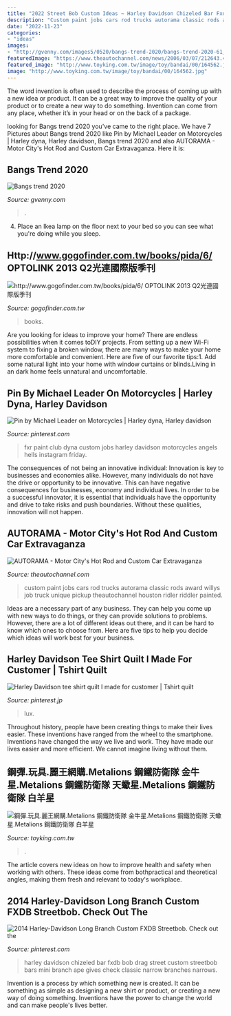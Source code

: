 ```yaml
---
title: "2022 Street Bob Custom Ideas ~ Harley Davidson Chizeled Bar Fxdb Bob Drag Street Custom Streetbob Bars Mini Branch Ape Gives Check Classic Narrow Branches Narrows"
description: "Custom paint jobs cars rod trucks autorama classic rods award willys job truck unique pickup theautochannel houston ridler riddler painted"
date: "2022-11-23"
categories:
- "ideas"
images:
- "http://gvenny.com/images5/0520/bangs-trend-2020/bangs-trend-2020-61_10.jpg"
featuredImage: "https://www.theautochannel.com/news/2006/03/07/212643.4-lg.jpg"
featured_image: "http://www.toyking.com.tw/image/toy/bandai/00/164562.jpg"
image: "http://www.toyking.com.tw/image/toy/bandai/00/164562.jpg"
---
```



The word invention is often used to describe the process of coming up with a new idea or product. It can be a great way to improve the quality of your product or to create a new way to do something. Invention can come from any place, whether it’s in your head or on the back of a package.

	

		
looking for Bangs trend 2020 you've came to the right place. We have 7 Pictures about Bangs trend 2020 like Pin by Michael Leader on Motorcycles | Harley dyna, Harley davidson, Bangs trend 2020 and also AUTORAMA - Motor City&#039;s Hot Rod and Custom Car Extravaganza. Here it is:
		
    
## Bangs Trend 2020

<img loading=lazy src="http://gvenny.com/images5/0520/bangs-trend-2020/bangs-trend-2020-61_10.jpg" onerror="this.onerror=null;this.src='https://tse2.mm.bing.net/th?id=OIP.8hMlqOipq8GDeNTDtj8EYQAAAA&amp;pid=15.1';" alt="Bangs trend 2020">

_Source: gvenny.com_

>. 

	

4. Place an Ikea lamp on the floor next to your bed so you can see what you're doing while you sleep.

    
## Http://www.gogofinder.com.tw/books/pida/6/ OPTOLINK 2013 Q2光連國際版季刊

<img loading=lazy src="http://www.gogofinder.com.tw/books/pida/6/s/13722181725gRRxqA2.jpg" onerror="this.onerror=null;this.src='https://tse1.mm.bing.net/th?id=OIP.Phryzths2aNqhTaf7KUM-AHaKf&amp;pid=15.1';" alt="http://www.gogofinder.com.tw/books/pida/6/ OPTOLINK 2013 Q2光連國際版季刊">

_Source: gogofinder.com.tw_

>books. 

	

Are you looking for ideas to improve your home? There are endless possibilities when it comes toDIY projects. From setting up a new Wi-Fi system to fixing a broken window, there are many ways to make your home more comfortable and convenient. Here are five of our favorite tips:1. Add some natural light into your home with window curtains or blinds.Living in an dark home feels unnatural and uncomfortable.

    
## Pin By Michael Leader On Motorcycles | Harley Dyna, Harley Davidson

<img loading=lazy src="https://i.pinimg.com/736x/ee/85/fc/ee85fc9b4561f806da70af23344619af.jpg" onerror="this.onerror=null;this.src='https://tse1.mm.bing.net/th?id=OIP.iDLhv8AeM_zM5JtCZXR4cgHaHa&amp;pid=15.1';" alt="Pin by Michael Leader on Motorcycles | Harley dyna, Harley davidson">

_Source: pinterest.com_

>fxr paint club dyna custom jobs harley davidson motorcycles angels hells instagram friday. 

	

The consequences of not being an innovative individual:
Innovation is key to businesses and economies alike. However, many individuals do not have the drive or opportunity to be innovative. This can have negative consequences for businesses, economy and individual lives. In order to be a successful innovator, it is essential that individuals have the opportunity and drive to take risks and push boundaries. Without these qualities, innovation will not happen.

    
## AUTORAMA - Motor City&#039;s Hot Rod And Custom Car Extravaganza

<img loading=lazy src="https://www.theautochannel.com/news/2006/03/07/212643.4-lg.jpg" onerror="this.onerror=null;this.src='https://tse4.mm.bing.net/th?id=OIP.sF1LaiHoOM2wpu4iu89jxwHaE7&amp;pid=15.1';" alt="AUTORAMA - Motor City&#039;s Hot Rod and Custom Car Extravaganza">

_Source: theautochannel.com_

>custom paint jobs cars rod trucks autorama classic rods award willys job truck unique pickup theautochannel houston ridler riddler painted. 

	

Ideas are a necessary part of any business. They can help you come up with new ways to do things, or they can provide solutions to problems. However, there are a lot of different ideas out there, and it can be hard to know which ones to choose from. Here are five tips to help you decide which ideas will work best for your business.

    
## Harley Davidson Tee Shirt Quilt I Made For Customer | Tshirt Quilt

<img loading=lazy src="https://i.pinimg.com/originals/db/d4/1e/dbd41e87be731f5dc8e1a80e3eba640f.jpg" onerror="this.onerror=null;this.src='https://tse4.mm.bing.net/th?id=OIP.-NwHGNAquGkkqFB8rWasewHaEb&amp;pid=15.1';" alt="Harley Davidson tee shirt quilt I made for customer | Tshirt quilt">

_Source: pinterest.jp_

>lux. 

	

Throughout history, people have been creating things to make their lives easier. These inventions have ranged from the wheel to the smartphone. Inventions have changed the way we live and work. They have made our lives easier and more efficient. We cannot imagine living without them.

    
## 鋼彈.玩具.麗王網購.Metalions 鋼鐵防衛隊 金牛星.Metalions 鋼鐵防衛隊 天蠍星.Metalions 鋼鐵防衛隊 白羊星

<img loading=lazy src="http://www.toyking.com.tw/image/toy/bandai/00/164562.jpg" onerror="this.onerror=null;this.src='https://tse3.mm.bing.net/th?id=OIP.37P9bVShq0wgrXwhluQ_xwAAAA&amp;pid=15.1';" alt="鋼彈.玩具.麗王網購.Metalions 鋼鐵防衛隊 金牛星.Metalions 鋼鐵防衛隊 天蠍星.Metalions 鋼鐵防衛隊 白羊星">

_Source: toyking.com.tw_

>. 

	

The article covers new ideas on how to improve health and safety when working with others. These ideas come from bothpractical and theoretical angles, making them fresh and relevant to today's workplace.

    
## 2014 Harley-Davidson Long Branch Custom FXDB Streetbob. Check Out The

<img loading=lazy src="https://s-media-cache-ak0.pinimg.com/736x/44/4c/7b/444c7bf6a320eb052180330f4916fed3.jpg" onerror="this.onerror=null;this.src='https://tse2.mm.bing.net/th?id=OIP.dBl-3r_R87teJATtcflwxQHaFj&amp;pid=15.1';" alt="2014 Harley-Davidson Long Branch Custom FXDB Streetbob. Check out the">

_Source: pinterest.com_

>harley davidson chizeled bar fxdb bob drag street custom streetbob bars mini branch ape gives check classic narrow branches narrows. 

	

Invention is a process by which something new is created. It can be something as simple as designing a new shirt or product, or creating a new way of doing something. Inventions have the power to change the world and can make people's lives better.

